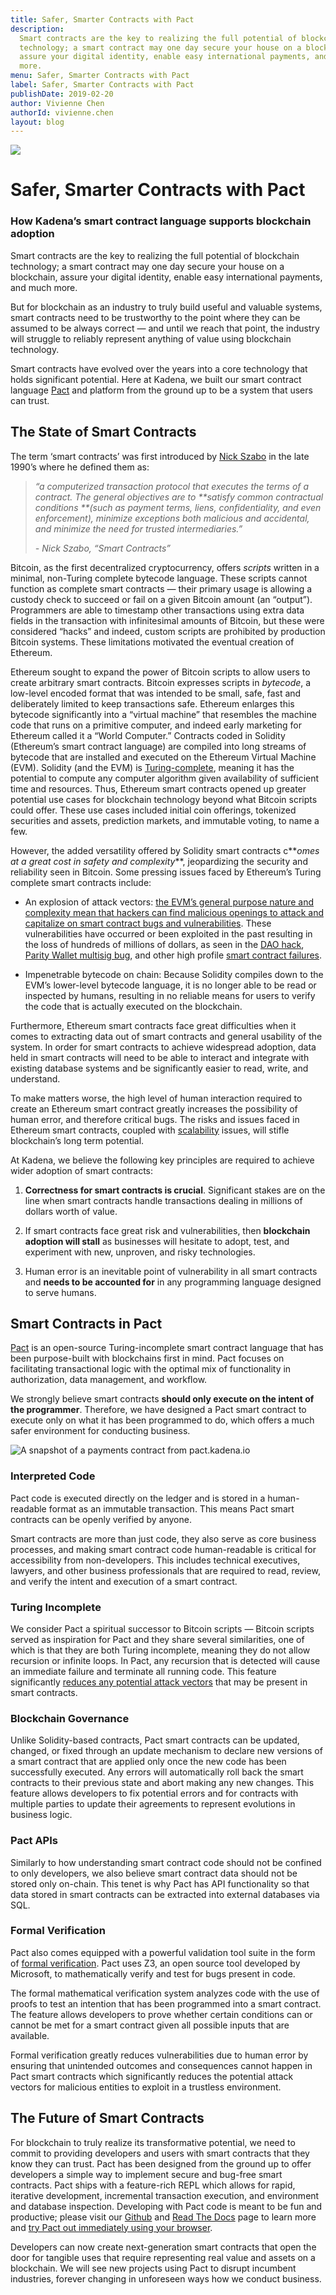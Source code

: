 ```yaml
---
title: Safer, Smarter Contracts with Pact
description:
  Smart contracts are the key to realizing the full potential of blockchain
  technology; a smart contract may one day secure your house on a blockchain,
  assure your digital identity, enable easy international payments, and much
  more.
menu: Safer, Smarter Contracts with Pact
label: Safer, Smarter Contracts with Pact
publishDate: 2019-02-20
author: Vivienne Chen
authorId: vivienne.chen
layout: blog
---
```


![](/assets/blog/1_F3EjRcDtfBjShCP0qszVLg.webp)

# Safer, Smarter Contracts with Pact

### How Kadena’s smart contract language supports blockchain adoption

Smart contracts are the key to realizing the full potential of blockchain
technology; a smart contract may one day secure your house on a blockchain,
assure your digital identity, enable easy international payments, and much more.

But for blockchain as an industry to truly build useful and valuable systems,
smart contracts need to be trustworthy to the point where they can be assumed to
be always correct — and until we reach that point, the industry will struggle to
reliably represent anything of value using blockchain technology.

Smart contracts have evolved over the years into a core technology that holds
significant potential. Here at Kadena, we built our smart contract language
[Pact](http://pact.kadena.io) and platform from the ground up to be a system
that users can trust.

## The State of Smart Contracts

The term ‘smart contracts’ was first introduced by
[Nick Szabo](https://en.wikipedia.org/wiki/Nick_Szabo) in the late 1990’s where
he defined them as:

> _“a computerized transaction protocol that executes the terms of a contract.
> The general objectives are to **satisfy common contractual conditions **(such
> as payment terms, liens, confidentiality, and even enforcement), minimize
> exceptions both malicious and accidental, and minimize the need for trusted
> intermediaries.”_
>
> _- Nick Szabo, “Smart Contracts”_

Bitcoin, as the first decentralized cryptocurrency, offers _scripts_ written in
a minimal, non-Turing complete bytecode language. These scripts cannot function
as complete smart contracts — their primary usage is allowing a custody check to
succeed or fail on a given Bitcoin amount (an “output”). Programmers are able to
timestamp other transactions using extra data fields in the transaction with
infinitesimal amounts of Bitcoin, but these were considered “hacks” and indeed,
custom scripts are prohibited by production Bitcoin systems. These limitations
motivated the eventual creation of Ethereum.

Ethereum sought to expand the power of Bitcoin scripts to allow users to create
arbitrary smart contracts. Bitcoin expresses scripts in _bytecode_, a low-level
encoded format that was intended to be small, safe, fast and deliberately
limited to keep transactions safe. Ethereum enlarges this bytecode significantly
into a “virtual machine” that resembles the machine code that runs on a
primitive computer, and indeed early marketing for Ethereum called it a “World
Computer.” Contracts coded in Solidity (Ethereum’s smart contract language) are
compiled into long streams of bytecode that are installed and executed on the
Ethereum Virtual Machine (EVM). Solidity (and the EVM) is
[Turing-complete](./turing-completeness-and-smart-contract-security-2019-02-11),
meaning it has the potential to compute any computer algorithm given
availability of sufficient time and resources. Thus, Ethereum smart contracts
opened up greater potential use cases for blockchain technology beyond what
Bitcoin scripts could offer. These use cases included initial coin offerings,
tokenized securities and assets, prediction markets, and immutable voting, to
name a few.

However, the added versatility offered by Solidity smart contracts c**_omes at a
great cost in safety and complexity_**, jeopardizing the security and
reliability seen in Bitcoin. Some pressing issues faced by Ethereum’s Turing
complete smart contracts include:

- An explosion of attack vectors:
  [the EVM’s general purpose nature and complexity mean that hackers can find malicious openings to attack and capitalize on smart contract bugs and vulnerabilities](/docs/blogchain/2018/the-evm-is-fundamentally-unsafe-2018-12-13).
  These vulnerabilities have occurred or been exploited in the past resulting in
  the loss of hundreds of millions of dollars, as seen in the
  [DAO hack](https://www.coindesk.com/understanding-dao-hack-journalists/),
  [Parity Wallet multisig bug](https://cointelegraph.com/news/parity-multisig-wallet-hacked-or-how-come),
  and other high profile
  [smart contract failures](https://applicature.com/blog/history-of-ethereum-security-vulnerabilities-hacks-and-their-fixes).

- Impenetrable bytecode on chain: Because Solidity compiles down to the EVM’s
  lower-level bytecode language, it is no longer able to be read or inspected by
  humans, resulting in no reliable means for users to verify the code that is
  actually executed on the blockchain.

Furthermore, Ethereum smart contracts face great difficulties when it comes to
extracting data out of smart contracts and general usability of the system. In
order for smart contracts to achieve widespread adoption, data held in smart
contracts will need to be able to interact and integrate with existing database
systems and be significantly easier to read, write, and understand.

To make matters worse, the high level of human interaction required to create an
Ethereum smart contract greatly increases the possibility of human error, and
therefore critical bugs. The risks and issues faced in Ethereum smart contracts,
coupled with
[scalability](https://cointelegraph.com/explained/blockchains-scaling-problem-explained)
issues, will stifle blockchain’s long term potential.

At Kadena, we believe the following key principles are required to achieve wider
adoption of smart contracts:

1.  **Correctness for smart contracts is crucial**. Significant stakes are on
    the line when smart contracts handle transactions dealing in millions of
    dollars worth of value.

2.  If smart contracts face great risk and vulnerabilities, then **blockchain
    adoption will stall** as businesses will hesitate to adopt, test, and
    experiment with new, unproven, and risky technologies.

3.  Human error is an inevitable point of vulnerability in all smart contracts
    and **needs to be accounted for** in any programming language designed to
    serve humans.

## Smart Contracts in Pact

[Pact](http://pact.kadena.io) is an open-source Turing-incomplete smart contract
language that has been purpose-built with blockchains first in mind. Pact
focuses on facilitating transactional logic with the optimal mix of
functionality in authorization, data management, and workflow.

We strongly believe smart contracts **should only execute on the intent of the
programmer**. Therefore, we have designed a Pact smart contract to execute only
on what it has been programmed to do, which offers a much safer environment for
conducting business.

![A snapshot of a payments contract from pact.kadena.io](/assets/blog/1_j9I9GRBJqGvdOGTh9tfbEg.webp)

### Interpreted Code

Pact code is executed directly on the ledger and is stored in a human-readable
format as an immutable transaction. This means Pact smart contracts can be
openly verified by anyone.

Smart contracts are more than just code, they also serve as core business
processes, and making smart contract code human-readable is critical for
accessibility from non-developers. This includes technical executives, lawyers,
and other business professionals that are required to read, review, and verify
the intent and execution of a smart contract.

### Turing Incomplete

We consider Pact a spiritual successor to Bitcoin scripts — Bitcoin scripts
served as inspiration for Pact and they share several similarities, one of which
is that they are both Turing incomplete, meaning they do not allow recursion or
infinite loops. In Pact, any recursion that is detected will cause an immediate
failure and terminate all running code. This feature significantly
[reduces any potential attack vectors](/docs/blogchain/2019/turing-completeness-and-smart-contract-security-2019-02-11)
that may be present in smart contracts.

### Blockchain Governance

Unlike Solidity-based contracts, Pact smart contracts can be updated, changed,
or fixed through an update mechanism to declare new versions of a smart contract
that are applied only once the new code has been successfully executed. Any
errors will automatically roll back the smart contracts to their previous state
and abort making any new changes. This feature allows developers to fix
potential errors and for contracts with multiple parties to update their
agreements to represent evolutions in business logic.

### Pact APIs

Similarly to how understanding smart contract code should not be confined to
only developers, we also believe smart contract data should not be stored only
on-chain. This tenet is why Pact has API functionality so that data stored in
smart contracts can be extracted into external databases via SQL.

### Formal Verification

Pact also comes equipped with a powerful validation tool suite in the form of
[formal verification](/docs/blogchain/2018/pact-formal-verification-for-blockchain-smart-contracts-done-right-2018-05-11).
Pact uses Z3, an open source tool developed by Microsoft, to mathematically
verify and test for bugs present in code.

The formal mathematical verification system analyzes code with the use of proofs
to test an intention that has been programmed into a smart contract. The feature
allows developers to prove whether certain conditions can or cannot be met for a
smart contract given all possible inputs that are available.

Formal verification greatly reduces vulnerabilities due to human error by
ensuring that unintended outcomes and consequences cannot happen in Pact smart
contracts which significantly reduces the potential attack vectors for malicious
entities to exploit in a trustless environment.

## The Future of Smart Contracts

For blockchain to truly realize its transformative potential, we need to commit
to providing developers and users with smart contracts that they know they can
trust. Pact has been designed from the ground up to offer developers a simple
way to implement secure and bug-free smart contracts. Pact ships with a
feature-rich REPL which allows for rapid, iterative development, incremental
transaction execution, and environment and database inspection. Developing with
Pact code is meant to be fun and productive; please visit our
[Github](http://Github.com/kadena-io) and
[Read The Docs](https://pact-language.readthedocs.io/en/latest/) page to learn
more and [try Pact out immediately using your browser](http://pact.kadena.io).

Developers can now create next-generation smart contracts that open the door for
tangible uses that require representing real value and assets on a blockchain.
We will see new projects using Pact to disrupt incumbent industries, forever
changing in unforeseen ways how we conduct business.
